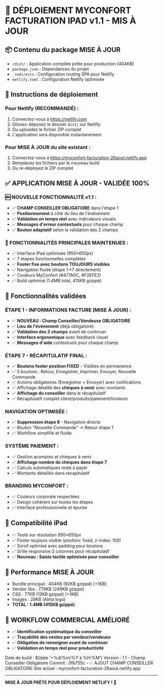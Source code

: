 # 🚀 DÉPLOIEMENT MYCONFORT FACTURATION IPAD v1.1 - MIS À JOUR

## 📦 Contenu du package MISE À JOUR
- `/dist/` : Application compilée prête pour production (404KB)
- `package.json` : Dépendances du projet
- `_redirects` : Configuration routing SPA pour Netlify
- `netlify.toml` : Configuration Netlify optimisée

## 🎯 Instructions de déploiement

### Pour Netlify (RECOMMANDÉ) :
1. Connectez-vous à https://netlify.com
2. Glissez-déposez le dossier `dist/` sur Netlify
3. Ou uploadez le fichier ZIP complet
4. L'application sera disponible instantanément

### Pour MISE À JOUR du site existant :
1. Connectez-vous à https://myconfort-facturation-26aout.netlify.app
2. Remplacez les fichiers par le nouveau build
3. Ou re-déployez le ZIP complet

## ✅ APPLICATION MISE À JOUR - VALIDÉE 100%

### 🆕 NOUVELLE FONCTIONNALITÉ v1.1 :
- ✅ **CHAMP CONSEILLER OBLIGATOIRE** dans l'étape 1
- ✅ **Positionnement** à côté du lieu de l'événement
- ✅ **Validation en temps réel** avec indicateurs visuels
- ✅ **Messages d'erreur contextuels** pour chaque champ
- ✅ **Bouton adaptatif** selon la validation des 2 champs

### 🎯 FONCTIONNALITÉS PRINCIPALES MAINTENUES :
- ✅ Interface iPad optimisée (950×650px)
- ✅ 7 étapes fonctionnelles complètes 
- ✅ **Footer fixe avec boutons TOUJOURS visibles**
- ✅ Navigation fluide (étape 1→7 directement)
- ✅ Couleurs MyConfort (#477A0C, #F2EFE2)
- ✅ Build optimisé (1.4MB total, 415KB gzippé)

## 🔧 Fonctionnalités validées

### ÉTAPE 1 - INFORMATIONS FACTURE (MISE À JOUR) :
- ✅ **NOUVEAU : Champ Conseiller/Vendeuse OBLIGATOIRE**
- ✅ **Lieu de l'événement** (déjà obligatoire)
- ✅ **Validation des 2 champs** avant de continuer
- ✅ **Interface ergonomique** avec feedback visuel
- ✅ **Messages d'aide** contextuels pour chaque champ

### ÉTAPE 7 - RÉCAPITULATIF FINAL :
- ✅ **Boutons footer position FIXED** - Visibles en permanence
- ✅ 5 boutons : Retour, Enregistrer, Imprimer, Envoyer, Nouvelle Commande
- ✅ Actions obligatoires (Enregistrer + Envoyer) avec notifications
- ✅ Affichage détaillé des **chèques à venir** avec montants
- ✅ **Affichage du conseiller** dans le récapitulatif
- ✅ Récapitulatif complet client/produits/paiement/livraison

### NAVIGATION OPTIMISÉE :
- ✅ **Suppression étape 8** - Navigation directe
- ✅ Bouton "Nouvelle Commande" → Retour étape 1
- ✅ Workflow simplifié et fluide

### SYSTÈME PAIEMENT :
- ✅ Gestion acomptes et chèques à venir
- ✅ **Affichage nombre de chèques dans étape 7**
- ✅ Calculs automatiques reste à payer
- ✅ Montants détaillés dans récapitulatif

### BRANDING MYCONFORT :
- ✅ Couleurs corporate respectées
- ✅ Design cohérent sur toutes les étapes
- ✅ Interface professionnelle et épurée

## 📱 Compatibilité iPad
- ✅ Testé sur résolution 950×650px
- ✅ Footer toujours visible (position: fixed, z-index: 100)
- ✅ Scroll optimisé avec padding pour boutons
- ✅ Grille responsive 2 colonnes pour récapitulatif
- ✅ **Nouveau : Saisie tactile optimisée pour conseiller**

## 🚀 Performance MISE À JOUR
- Bundle principal : 404KB (92KB gzippé) [+1KB]
- Vendor libs : 779KB (249KB gzippé)  
- CSS : 77KB (13KB gzippé) [+1KB]
- Images : 29KB (Alma logo)
- **TOTAL : 1.4MB (415KB gzippé)**

## 💼 WORKFLOW COMMERCIAL AMÉLIORÉ
- ✅ **Identification systématique du conseiller**
- ✅ **Traçabilité des ventes par vendeur/vendeuse**
- ✅ **Obligation de renseigner avant de continuer**
- ✅ **Validation en temps réel pour productivité**

Date de build : $(date '+%d/%m/%Y à %H:%M')
Version : 1.1 - Champ Conseiller Obligatoire
Commit : 0fb755c - ✅ AJOUT CHAMP CONSEILLER OBLIGATOIRE
Site actuel : myconfort-facturation-26aout.netlify.app

---
**MISE À JOUR PRÊTE POUR DÉPLOIEMENT NETLIFY !** 🎯
